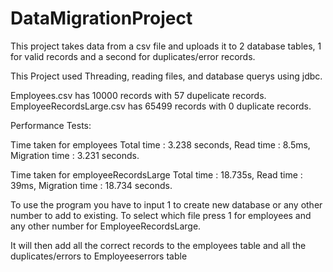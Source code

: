 # DataMigrationProject
This project takes data from a csv file and uploads it to 2 database tables, 1 for valid records and a second for duplicates/error records.

This Project used Threading, reading files, and database querys using jdbc.

Employees.csv has 10000 records with 57 dupelicate records.
EmployeeRecordsLarge.csv has 65499 records with 0 duplicate records.

Performance Tests:

Time taken for employees 
Total time : 3.238 seconds,
Read time : 8.5ms,
Migration time : 3.231 seconds.

Time taken for employeeRecordsLarge
Total time : 18.735s,
Read time : 39ms,
Migration time : 18.734 seconds.

To use the program you have to input 1 to create new database or any other number to add to existing.
To select which file press 1 for employees and any other number for EmployeeRecordsLarge.

It will then add all the correct records to the employees table and all the duplicates/errors to Employeeserrors table

